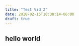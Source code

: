 ```yaml
---
title: "Test Vid 2"
date: 2018-02-15T10:38:14-06:00
draft: true
---
```

<stream id="cfea3e308d2db3492d96e23ab2da6863" ></stream>
<script data-cfasync="false" defer type="text/javascript" src="https://embed.cloudflarestream.com/embed/we4g.fla9.latest.js?video=cfea3e308d2db3492d96e23ab2da6863"></script>

hello world
---


